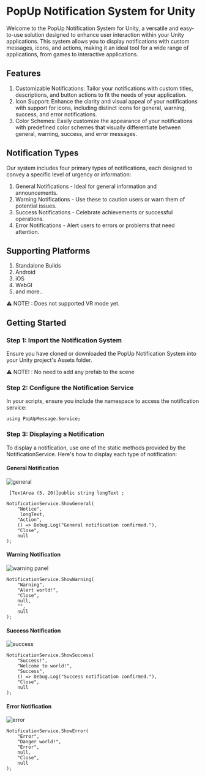 # PopUp Notification System for Unity

Welcome to the PopUp Notification System for Unity, a versatile and easy-to-use solution designed to enhance user interaction within your Unity applications. This system allows you to display notifications with custom messages, icons, and actions, making it an ideal tool for a wide range of applications, from games to interactive applications.

## Features
1. Customizable Notifications: Tailor your notifications with custom titles, descriptions, and button actions to fit the needs of your application.
2. Icon Support: Enhance the clarity and visual appeal of your notifications with support for icons, including distinct icons for general, warning, success, and error notifications.
3. Color Schemes: Easily customize the appearance of your notifications with predefined color schemes that visually differentiate between general, warning, success, and error messages.

## Notification Types
Our system includes four primary types of notifications, each designed to convey a specific level of urgency or information:

1. General Notifications - Ideal for general information and announcements. 
2. Warning Notifications - Use these to caution users or warn them of potential issues. 
3. Success Notifications - Celebrate achievements or successful operations. 
4. Error Notifications - Alert users to errors or problems that need attention.

## Supporting Platforms
1. Standalone Builds
2. Android
3. iOS
4. WebGl
5. and more..

⚠️ NOTE! :
Does not supported VR mode yet.

## Getting Started
### Step 1: Import the Notification System
Ensure you have cloned or downloaded the PopUp Notification System into your Unity project's Assets folder.

⚠️ NOTE! : No need to add any prefab to the scene

### Step 2: Configure the Notification Service
In your scripts, ensure you include the namespace to access the notification service:
```
using PopUpMessage.Service;
```

### Step 3: Displaying a Notification
To display a notification, use one of the static methods provided by the NotificationService. Here's how to display each type of notification:

#### General Notification
![general](https://github.com/waihan-dev/Unity_PopUpMessage/assets/159563266/48623042-9909-42dd-9b74-d71a81e2a94d)

```
 [TextArea (5, 20)]public string longText ;

NotificationService.ShowGeneral(
    "Notice",
     longText,
    "Action", 
    () => Debug.Log("General notification confirmed."),
    "Close",
    null
);
```
#### Warning Notification
![warning panel](https://github.com/waihan-dev/Unity_PopUpMessage/assets/159563266/1d1cf414-b516-4ef3-bfd4-2691e495b0c3)

```
NotificationService.ShowWarning(
    "Warning", 
    "Alert world!",
    "Close", 
    null,
    "",
    null
);
```
#### Success Notification
![success](https://github.com/waihan-dev/Unity_PopUpMessage/assets/159563266/b2e0e612-140c-430b-837c-d0d86a1c4c2b)

```
NotificationService.ShowSuccess(
    "Success!", 
    "Welcome to world!", 
    "Success", 
    () => Debug.Log("Success notification confirmed."),
    "Close",
    null
);
```

#### Error Notification
![error](https://github.com/waihan-dev/Unity_PopUpMessage/assets/159563266/4bc1c24b-722d-4743-9b35-f38c8430750e)

```
NotificationService.ShowError(
    "Error", 
    "Danger world!", 
    "Error", 
    null,
    "Close",
    null
);
```
